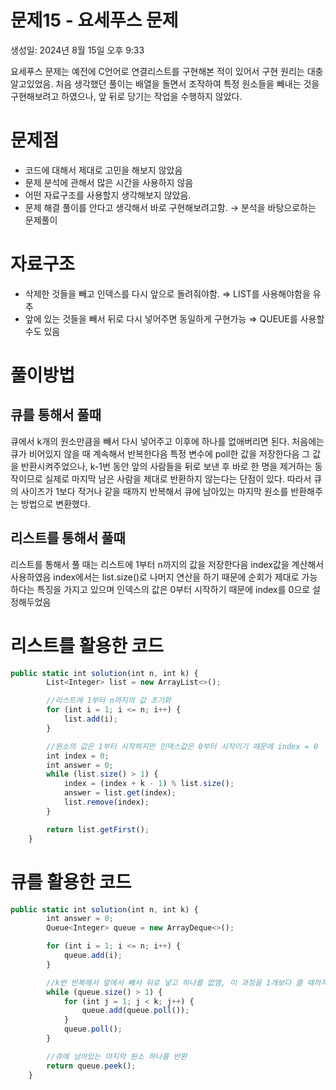 # 문제15 - 요세푸스 문제

생성일: 2024년 8월 15일 오후 9:33

요세푸스 문제는 예전에 C언어로 연결리스트를 구현해본 적이 있어서 구현 원리는 대충 알고있었음. 처음 생각했던 풀이는 배열을 돌면서 조작하여 특정 원소들을 빼내는 것을 구현해보려고 하였으나, 앞 뒤로 당기는 작업을 수행하지 않았다. 

# 문제점

- 코드에 대해서 제대로 고민을 해보지 않았음
- 문제 분석에 관해서 많은 시간을 사용하지 않음
- 어떤 자료구조를 사용할지 생각해보지 않았음.
- 문제 해결 풀이를 안다고 생각해서 바로 구현해보려고함. → 분석을 바탕으로하는 문제풀이

# 자료구조

- 삭제한 것들을 빼고 인덱스를 다시 앞으로 돌려줘야함. ⇒ LIST를 사용해야함을 유추
- 앞에 있는 것들을 빼서 뒤로 다시 넣어주면 동일하게 구현가능 ⇒ QUEUE를 사용할수도 있음

# 풀이방법

## 큐를 통해서 풀때

큐에서 k개의 원소만큼을 빼서 다시 넣어주고 이후에 하나를 없애버리면 된다. 처음에는 큐가 비어있지 않을 때 계속해서 반복한다음 특정 변수에 poll한 값을 저장한다음 그 값을 반환시켜주었으나, k-1번 동안 앞의 사람들을 뒤로 보낸 후 바로 한 명을 제거하는 동작이므로 실제로 마지막 남은 사람을 제대로 반환하지 않는다는 단점이 있다. 따라서 큐의 사이즈가 1보다 작거나 같을 때까지 반복해서 큐에 남아있는 마지막 원소를 반환해주는 방법으로 변환했다.

## 리스트를 통해서 풀때

리스트를 통해서 풀 때는 리스트에 1부터 n까지의 값을 저장한다음 index값을 계산해서 사용하였음 index에서는 list.size()로 나머지 연산을 하기 때문에 순회가 제대로 가능하다는 특징을 가지고 있으며 인덱스의 값은 0부터 시작하기 때문에 index를 0으로 설정해두었음

# 리스트를 활용한 코드

```jsx
public static int solution(int n, int k) {
        List<Integer> list = new ArrayList<>();

        //리스트에 1부터 n까지의 값 초기화
        for (int i = 1; i <= n; i++) {
            list.add(i);
        }

        //원소의 값은 1부터 시작하지만 인덱스값은 0부터 시작이기 때문에 index = 0
        int index = 0;
        int answer = 0;
        while (list.size() > 1) {
            index = (index + k - 1) % list.size();
            answer = list.get(index);
            list.remove(index);
        }

        return list.getFirst();
    }
```

# 큐를 활용한 코드

```jsx
public static int solution(int n, int k) {
        int answer = 0;
        Queue<Integer> queue = new ArrayDeque<>();

        for (int i = 1; i <= n; i++) {
            queue.add(i);
        }

        //k번 반복해서 앞에서 빼서 뒤로 넣고 하나를 없앰, 이 과정을 1개보다 클 때까지 반복
        while (queue.size() > 1) {
            for (int j = 1; j < k; j++) {
                queue.add(queue.poll());
            }
            queue.poll();
        }

        //큐에 남아있는 마지막 원소 하나를 반환
        return queue.peek();
    }
```